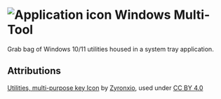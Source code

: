 # ![Application icon](./multitool.ico) Windows Multi-Tool

Grab bag of Windows 10/11 utilities housed in a system tray application.

## Attributions
[Utilities, multi-purpose key Icon](https://icon-icons.com/icon/utilities-multi-purpose-key/103415) by
[Zyronxio](https://icon-icons.com/users/E1fiBVS5yxEVdlm2dxKM5/icon-sets/), used under
[CC BY 4.0](https://creativecommons.org/licenses/by/4.0/)
